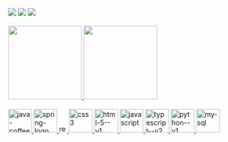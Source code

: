 

 <div flex justify-center>
   <a href = "mailto:thamiresfrpereira2@gmail.com"><img src="https://img.icons8.com/fluency/48/new-post.png"/ target="_blank"></a>
  <a href="https://www.linkedin.com/in/thamirespereira-dev/" target="_blank"><img src="https://img.icons8.com/color/48/linkedin.png"/ target="_blank"></a> 
  <a href="https://thamirespereira.github.io/resume/" target="_blank"><img src="https://img.icons8.com/fluency/48/document.png"/ target="_blank"></a> 
 </div>
 <br>

 <div flex justify-center>
  <a href="https://github.com/thamirespereira">
  <img height="150em" src="https://github-readme-stats.vercel.app/api?username=thamirespereira&show_icons=true&theme=dracula&include_all_commits=true&count_private=true"/>
  <img height="150em" src="https://github-readme-stats.vercel.app/api/top-langs/?username=thamirespereira&layout=compact&langs_count=7&theme=dark"/>
 </div>

<div>
   <br>
   <img width="48" height="48" src="https://img.icons8.com/fluency/48/java-coffee-cup-logo.png" alt="java-coffee-cup-logo"/>
   <img width="48" height="48" src="https://img.icons8.com/color/48/spring-logo.png" alt="spring-logo"/>
   <img width="16" height="16" src="https://img.icons8.com/officel/16/react.png" alt="react"/>
   <img width="48" height="48" src="https://img.icons8.com/color/48/css3.png" alt="css3"/>
   <img width="48" height="48" src="https://img.icons8.com/color/48/html-5--v1.png" alt="html-5--v1"/>
   <img width="48" height="48" src="https://img.icons8.com/fluency/48/javascript.png" alt="javascript"/>
   <img width="48" height="48" src="https://img.icons8.com/fluency/48/typescript--v2.png" alt="typescript--v2"/>
   <img width="48" height="48" src="https://img.icons8.com/color/48/python--v1.png" alt="python--v1"/>
   <img width="48" height="48" src="https://img.icons8.com/fluency/48/my-sql.png" alt="my-sql"/>
   
</div>
 

